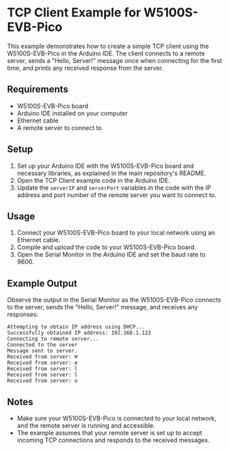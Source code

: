 # TCP Client Example for W5100S-EVB-Pico

This example demonstrates how to create a simple TCP client using the W5100S-EVB-Pico in the Arduino IDE. The client connects to a remote server, sends a "Hello, Server!" message once when connecting for the first time, and prints any received response from the server.

## Requirements

-   W5100S-EVB-Pico board
-   Arduino IDE installed on your computer
-   Ethernet cable
-   A remote server to connect to

## Setup

1.  Set up your Arduino IDE with the W5100S-EVB-Pico board and necessary libraries, as explained in the main repository's README.
2.  Open the TCP Client example code in the Arduino IDE.
3.  Update the `serverIP` and `serverPort` variables in the code with the IP address and port number of the remote server you want to connect to.

## Usage

1.  Connect your W5100S-EVB-Pico board to your local network using an Ethernet cable.
2.  Compile and upload the code to your W5100S-EVB-Pico board.
3.  Open the Serial Monitor in the Arduino IDE and set the baud rate to 9600.

## Example Output

Observe the output in the Serial Monitor as the W5100S-EVB-Pico connects to the server, sends the "Hello, Server!" message, and receives any responses:

```
Attempting to obtain IP address using DHCP...
Successfully obtained IP address: 192.168.1.123
Connecting to remote server...
Connected to the server
Message sent to server.
Received from server: H
Received from server: e
Received from server: l
Received from server: l
Received from server: o
```

## Notes

-   Make sure your W5100S-EVB-Pico is connected to your local network, and the remote server is running and accessible.
-   The example assumes that your remote server is set up to accept incoming TCP connections and responds to the received messages.